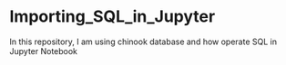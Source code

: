 # Importing_SQL_in_Jupyter
In this repository, I am using chinook database and how operate SQL in Jupyter Notebook
